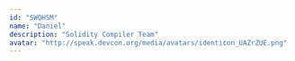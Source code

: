 ```yaml
---
id: "SWQHSM"
name: "Daniel"
description: "Solidity Compiler Team"
avatar: "http://speak.devcon.org/media/avatars/identicon_UAZrZUE.png"
---
```

